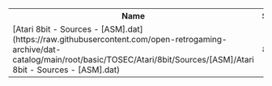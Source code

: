<table>
<tr><th>Name</th><th>Size</th></tr>
<tr><td>[Atari 8bit - Sources - [ASM].dat](https://raw.githubusercontent.com/open-retrogaming-archive/dat-catalog/main/root/basic/TOSEC/Atari/8bit/Sources/[ASM]/Atari 8bit - Sources - [ASM].dat)</td><td>864</td></tr>
</table>

